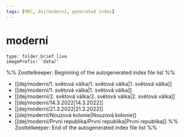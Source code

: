 ```yaml
---
tags: [MOC, dej/moderní, generated index]
---
```

# moderní
```ccard
type: folder_brief_live
imagePrefix: 'data/'
```
%% Zoottelkeeper: Beginning of the autogenerated index file list  %%
-  [[dej/moderní/1. světová válka/1. světová válka|1. světová válka]]
-  [[dej/moderní/1. světová válka|1. světová válka]]
-  [[dej/moderní/2. světová válka/2. světová válka|2. světová válka]]
-  [[dej/moderní/14.3.2022|14.3.2022]]
-  [[dej/moderní/21.3.2022|21.3.2022]]
-  [[dej/moderní/Nouzová kolonie|Nouzová kolonie]]
-  [[dej/moderní/První republika/První republika|První republika]]
%% Zoottelkeeper: End of the autogenerated index file list  %%
